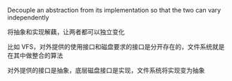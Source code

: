 Decouple an abstraction from its implementation so that the two can vary independently

将抽象和实现解藕，让两者都可以独立变化

比如 VFS，对外提供的使用接口和磁盘要求的接口是分开存在的，文件系统就是在其中做整合的算法

对外提供的接口是抽象，底层磁盘接口是实现，文件系统将实现变为抽象
